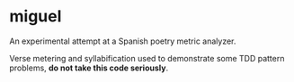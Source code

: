 # miguel
An experimental attempt at a Spanish poetry metric analyzer.

Verse metering and syllabification used to demonstrate some TDD pattern problems, **do not take this code seriously**.

